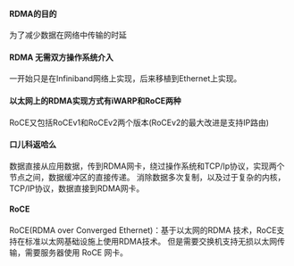 #### RDMA的目的
为了减少数据在网络中传输的时延

#### RDMA 无需双方操作系统介入
一开始只是在Infiniband网络上实现，后来移植到Ethernet上实现。

#### 以太网上的RDMA实现方式有iWARP和RoCE两种
RoCE又包括RoCEv1和RoCEv2两个版本(RoCEv2的最大改进是支持IP路由)

#### 口儿科返哈么
数据直接从应用数据，传到RDMA网卡，绕过操作系统和TCP/Ip协议，实现两个节点之间，数据缓冲区的直接传递。
消除数据多次复制，以及过于复杂的内核，TCP/IP协议，数据直接到RDMA网卡。

#### RoCE
RoCE(RDMA over Converged Ethernet)：基于以太网的RDMA 技术，RoCE支持在标准以太网基础设施上使用RDMA技术。
但是需要交换机支持无损以太网传输，需要服务器使用 RoCE 网卡。
